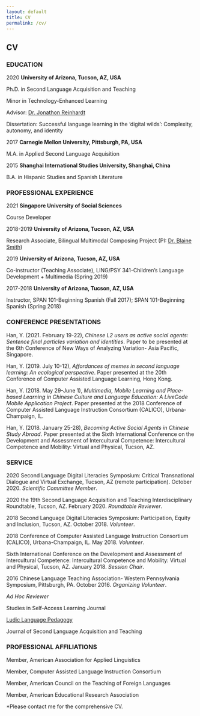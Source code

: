 ```yaml
---
layout: default
title: CV
permalink: /cv/
---
```

## CV

### EDUCATION

2020  **University of Arizona, Tucson, AZ, USA**

Ph.D. in Second Language Acquisition and Teaching

Minor in Technology-Enhanced Learning

Advisor: [Dr. Jonathon Reinhardt](https://english.arizona.edu/people/jonathon-s-reinhardt)

Dissertation: Successful language learning in the ‘digital wilds’: Complexity, autonomy, and identity

2017  **Carnegie Mellon University, Pittsburgh, PA, USA**

M.A. in Applied Second Language Acquisition

2015  **Shanghai International Studies University, Shanghai, China**

B.A. in Hispanic Studies and Spanish Literature

### PROFESSIONAL EXPERIENCE
2021  **Singapore University of Social Sciences**

Course Developer

2018-2019  **University of Arizona, Tucson, AZ, USA**

Research Associate, Bilingual Multimodal Composing Project (PI: [Dr. Blaine Smith](https://www.coe.arizona.edu/blaine-e-smith))   

2019  **University of Arizona, Tucson, AZ, USA**

Co-instructor (Teaching Associate), LING/PSY 341-Children’s Language Development + Multimedia (Spring 2019)

2017-2018  **University of Arizona, Tucson, AZ, USA**

Instructor, SPAN 101-Beginning Spanish (Fall 2017); SPAN 101-Beginning Spanish (Spring 2018)

### CONFERENCE PRESENTATIONS

Han, Y. (2021. February 19-22), *Chinese L2 users as active social agents: Sentence final particles variation and identities*. Paper to be presented at the 6th Conference of New Ways of Analyzing Variation- Asia Pacific, Singapore.

Han, Y. (2019. July 10-12), *Affordances of memes in second language learning: An ecological perspective*. Paper presented at the 20th Conference of Computer Assisted Language Learning, Hong Kong.

Han, Y. (2018. May 29-June 1), *Multimedia, Mobile Learning and Place-based Learning in Chinese Culture and Language Education: A LiveCode Mobile Application Project*. Paper presented at the 2018 Conference of Computer Assisted Language Instruction Consortium (CALICO), Urbana-Champaign, IL.

Han, Y. (2018. January 25-28), *Becoming Active Social Agents in Chinese Study Abroad*. Paper presented at the Sixth International Conference on the Development and Assessment of Intercultural Competence: Intercultural Competence and Mobility: Virtual and Physical, Tucson, AZ.

### SERVICE

2020 Second Language Digital Literacies Symposium: Critical Transnational Dialogue and Virtual Exchange, Tucson, AZ (remote participation). October 2020. *Scientific Committee Member*.

2020 the 19th Second Language Acquisition and Teaching Interdisciplinary Roundtable, Tucson, AZ. February 2020. *Roundtable Reviewer*.

2018 Second Language Digital Literacies Symposium: Participation, Equity and Inclusion, Tucson, AZ. October 2018. *Volunteer*.

2018 Conference of Computer Assisted Language Instruction Consortium (CALICO), Urbana-Champaign, IL. May 2018. *Volunteer*.

Sixth International Conference on the Development and Assessment of Intercultural Competence: Intercultural Competence and Mobility: Virtual and Physical, Tucson, AZ. January 2018. *Session Chair*.

2016 Chinese Language Teaching Association- Western Pennsylvania Symposium, Pittsburgh, PA. October 2016. *Organizing Volunteer*.

*Ad Hoc Reviewer*

Studies in Self-Access Learning Journal

[Ludic Language Pedagogy](https://www.llpjournal.org/2019/03/28/yiting-han.html)

Journal of Second Language Acquisition and Teaching

### PROFESSIONAL AFFILIATIONS

Member, American Association for Applied Linguistics

Member, Computer Assisted Language Instruction Consortium

Member, American Council on the Teaching of Foreign Languages

Member, American Educational Research Association

*Please contact me for the comprehensive CV.
